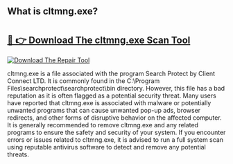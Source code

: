 ## What is cltmng.exe? 

# <h2><a href="https://exedetect.com/download.php?cltmng.exe">🔗 👉 Download The cltmng.exe Scan Tool</a></h2>

[![Download The Repair Tool](https://exedetect.com/download-button.jpg)](https://exedetect.com/download.php?cltmng.exe)

cltmng.exe is a file associated with the program Search Protect by Client Connect LTD. It is commonly found in the C:\Program Files\searchprotect\searchprotect\bin directory. However, this file has a bad reputation as it is often flagged as a potential security threat. Many users have reported that cltmng.exe is associated with malware or potentially unwanted programs that can cause unwanted pop-up ads, browser redirects, and other forms of disruptive behavior on the affected computer. It is generally recommended to remove cltmng.exe and any related programs to ensure the safety and security of your system. If you encounter errors or issues related to cltmng.exe, it is advised to run a full system scan using reputable antivirus software to detect and remove any potential threats.
